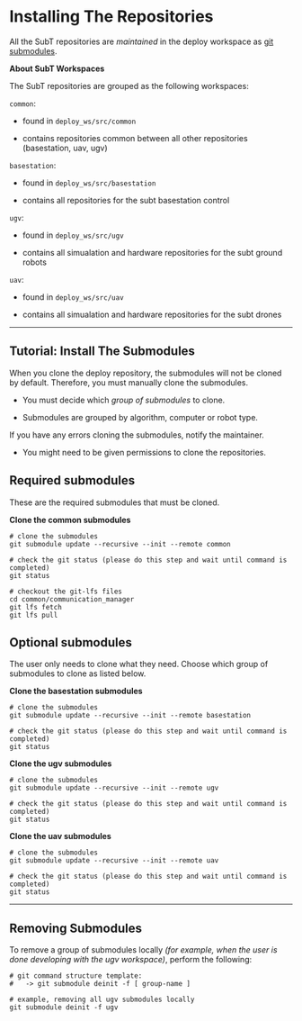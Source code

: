 # Installing The Repositories

All the SubT repositories are *maintained* in the deploy workspace as [git submodules](https://git-scm.com/book/en/v2/Git-Tools-Submodules).

**About SubT Workspaces**

The SubT repositories are grouped as the following workspaces:

`common`:

- found in `deploy_ws/src/common`

- contains repositories common between all other repositories (basestation, uav, ugv)
  
`basestation`:

- found in `deploy_ws/src/basestation`

- contains all repositories for the subt basestation control


`ugv`:

- found in `deploy_ws/src/ugv`

- contains all simualation and hardware repositories for the subt ground robots
  
`uav`:

- found in `deploy_ws/src/uav`

- contains all simualation and hardware repositories for the subt drones

* * *

## Tutorial: Install The Submodules

When you clone the deploy repository, the submodules will not be cloned by default. Therefore, you must manually clone the submodules.

- You must decide which *group of submodules* to clone.

- Submodules are grouped by algorithm, computer or robot type.

If you have any errors cloning the submodules, notify the maintainer.

- You might need to be given permissions to clone the repositories.

## Required submodules

These are the required submodules that must be cloned.

**Clone the common submodules**

    # clone the submodules
    git submodule update --recursive --init --remote common

    # check the git status (please do this step and wait until command is completed)
    git status

    # checkout the git-lfs files
    cd common/communication_manager
    git lfs fetch
    git lfs pull

## Optional submodules

The user only needs to clone what they need. Choose which group of submodules to clone as listed below.

**Clone the basestation submodules**

    # clone the submodules
    git submodule update --recursive --init --remote basestation

    # check the git status (please do this step and wait until command is completed)
    git status

**Clone the ugv submodules**

    # clone the submodules
    git submodule update --recursive --init --remote ugv

    # check the git status (please do this step and wait until command is completed)
    git status

**Clone the uav submodules**

    # clone the submodules
    git submodule update --recursive --init --remote uav

    # check the git status (please do this step and wait until command is completed)
    git status

* * *


## Removing Submodules

To remove a group of submodules locally *(for example, when the user is done developing with the ugv workspace)*, perform the following:

    # git command structure template:
    #   -> git submodule deinit -f [ group-name ]

    # example, removing all ugv submodules locally
    git submodule deinit -f ugv
